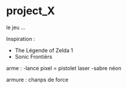 # project_X
le jeu ...


Inspiration :
- The Légende of Zelda 1
- Sonic Frontièrs

arme :
    -lance pixel = pistolet laser
    -sabre néon

armure : chanps de force
